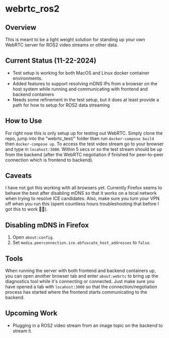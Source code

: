 # webrtc_ros2

## Overview
This is meant to be a light weight solution for standing up your own WebRTC server for ROS2 video streams or other data. 

## Current Status (11-22-2024)
- Test setup is working for both MacOS and Linux docker container environments. 
- Added features to support resolving mDNS IPs from a browser on the host system while running and communicating with frontend and backend containers 
- Needs some refinement in the test setup, but it does at least provide a path for how to setup for ROS2 data streaming 

## How to Use
For right now this is only setup up for testing out WebRTC. Simply clone the repo, jump into the "webrtc_test/" folder then run `docker-compose build` then `docker-compose up`. To access the test video stream go to your browser and type in `locahost:3000`. Within 5 secs or so the test stream should be up from the backend (after the WebRTC negotiation if finished for peer-to-peer connection which is frontend to backend). 

## Caveats
I have not got this working with all browsers yet. Currently Firefox seems to behave the best after disabling mDNS so that it works on a local network when trying to resolve ICE candidates. Also, make sure you turn your VPN off when you run this (spent countless hours troubleshooting that before I got this to work 🤦‍♂️). 

## Disabling mDNS in Firefox
1. Open `about:config`.
2. Set `media.peerconnection.ice.obfuscate_host_addresses` to `false`.

## Tools 
When running the server with both frontend and backend containers up, you can open another browser tab and enter `about:webrtc` to bring up the diagnostics tool while it's connecting or connected. Just make sure you have opened a tab with `locahost:3000` so that the connection/negotiation process has started where the frontend starts communicating to the backend. 

## Upcoming Work 
- Plugging in a ROS2 video stream from an image topic on the backend to stream it. 
